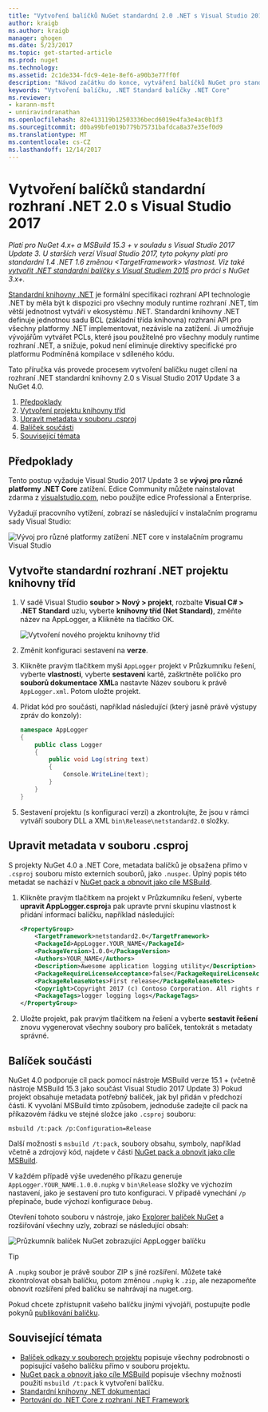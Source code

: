 ```yaml
---
title: "Vytvoření balíčků NuGet standardní 2.0 .NET s Visual Studio 2017 | Microsoft Docs"
author: kraigb
ms.author: kraigb
manager: ghogen
ms.date: 5/23/2017
ms.topic: get-started-article
ms.prod: nuget
ms.technology: 
ms.assetid: 2c1de334-fdc9-4e1e-8ef6-a90b3e77ff0f
description: "Návod začátku do konce, vytváření balíčků NuGet pro standardní 2.0 rozhraní .NET pomocí nástroje NuGet 4.x a Visual Studio 2017."
keywords: "Vytvoření balíčku, .NET Standard balíčky .NET Core"
ms.reviewer:
- karann-msft
- unniravindranathan
ms.openlocfilehash: 82e413119b12503336becd6019e4fa3e4ac0b1f3
ms.sourcegitcommit: d0ba99bfe019b779b75731bafdca8a37e35ef0d9
ms.translationtype: MT
ms.contentlocale: cs-CZ
ms.lasthandoff: 12/14/2017
---
```

# <a name="create-net-standard-20-packages-with-visual-studio-2017"></a>Vytvoření balíčků standardní rozhraní .NET 2.0 s Visual Studio 2017

*Platí pro NuGet 4.x+ a MSBuild 15.3 + v souladu s Visual Studio 2017 Update 3. U starších verzí Visual Studio 2017, tyto pokyny platí pro standardní 1.4 .NET 1.6 změnou \<TargetFramework\> vlastnost. Viz také [vytvořit .NET standardní balíčky s Visual Studiem 2015](../guides/create-net-standard-packages-vs2015.md) pro práci s NuGet 3.x+.*

[Standardní knihovny .NET](https://docs.microsoft.com/dotnet/articles/standard/library) je formální specifikaci rozhraní API technologie .NET by měla být k dispozici pro všechny moduly runtime rozhraní .NET, tím větší jednotnost vytváří v ekosystému .NET. Standardní knihovny .NET definuje jednotnou sadu BCL (základní třída knihovna) rozhraní API pro všechny platformy .NET implementovat, nezávisle na zatížení. Ji umožňuje vývojářům vytvářet PCLs, které jsou použitelné pro všechny moduly runtime rozhraní .NET, a snižuje, pokud není eliminuje direktivy specifické pro platformu Podmíněná kompilace v sdíleného kódu.

Tato příručka vás provede procesem vytvoření balíčku nuget cílení na rozhraní .NET standardní knihovny 2.0 s Visual Studio 2017 Update 3 a NuGet 4.0.

1. [Předpoklady](#pre-requisites)
1. [Vytvoření projektu knihovny tříd](#create-the-netstandard-class-library-project)
1. [Upravit metadata v souboru .csproj](#edit-metadata-in-the-csproj-file)
1. [Balíček součásti](#package-the-component)
1. [Související témata](#related-topics)

## <a name="pre-requisites"></a>Předpoklady

Tento postup vyžaduje Visual Studio 2017 Update 3 se **vývoj pro různé platformy .NET Core** zatížení. Edice Community můžete nainstalovat zdarma z [visualstudio.com](https://www.visualstudio.com/), nebo použijte edice Professional a Enterprise.

Vyžadují pracovního vytížení, zobrazí se následující v instalačním programu sady Visual Studio:

![Vývoj pro různé platformy zatížení .NET core v instalačním programu Visual Studio](media/NuGet4-01-Workload.png)

## <a name="create-the-net-standard-class-library-project"></a>Vytvořte standardní rozhraní .NET projektu knihovny tříd

1. V sadě Visual Studio **soubor > Nový > projekt**, rozbalte **Visual C# > .NET Standard** uzlu, vyberte **knihovny tříd (Net Standard)**, změňte název na AppLogger, a Klikněte na tlačítko OK.

    ![Vytvoření nového projektu knihovny tříd](media/NuGet4-02-NewProject.png)

1. Změnit konfiguraci sestavení na **verze**.
1. Klikněte pravým tlačítkem myši `AppLogger` projekt v Průzkumníku řešení, vyberte **vlastnosti**, vyberte **sestavení** kartě, zaškrtněte políčko pro **souborů dokumentace XML**a nastavte Název souboru k právě `AppLogger.xml`. Potom uložte projekt.

1. Přidat kód pro součásti, například následující (který jasně právě výstupy zpráv do konzoly):

    ```cs
    namespace AppLogger
    {
        public class Logger
        {
            public void Log(string text)
            {
                Console.WriteLine(text);
            }
        }
    }
    ```

1. Sestavení projektu (s konfigurací verzi) a zkontrolujte, že jsou v rámci vytváří soubory DLL a XML `bin\Release\netstandard2.0` složky.

## <a name="edit-metadata-in-the-csproj-file"></a>Upravit metadata v souboru .csproj

S projekty NuGet 4.0 a .NET Core, metadata balíčků je obsažena přímo v `.csproj` souboru místo externích souborů, jako `.nuspec`. Úplný popis této metadat se nachází v [NuGet pack a obnovit jako cíle MSBuild](../schema/msbuild-targets.md#pack-target).

1. Klikněte pravým tlačítkem na projekt v Průzkumníku řešení, vyberte **upravit AppLogger.csproj**a pak upravte první skupinu vlastnost k přidání informací balíčku, například následující:

    ```xml
    <PropertyGroup>
        <TargetFramework>netstandard2.0</TargetFramework>
        <PackageId>AppLogger.YOUR_NAME</PackageId>
        <PackageVersion>1.0.0</PackageVersion>
        <Authors>YOUR_NAME</Authors>
        <Description>Awesome application logging utility</Description>
        <PackageRequireLicenseAcceptance>false</PackageRequireLicenseAcceptance>
        <PackageReleaseNotes>First release</PackageReleaseNotes>
        <Copyright>Copyright 2017 (c) Contoso Corporation. All rights reserved.</Copyright>
        <PackageTags>logger logging logs</PackageTags>
    </PropertyGroup>
    ```

1. Uložte projekt, pak pravým tlačítkem na řešení a vyberte **sestavit řešení** znovu vygenerovat všechny soubory pro balíček, tentokrát s metadaty správné.


## <a name="package-the-component"></a>Balíček součásti

NuGet 4.0 podporuje cíl pack pomocí nástroje MSBuild verze 15.1 + (včetně nástroje MSBuild 15.3 jako součást Visual Studio 2017 Update 3) Pokud projekt obsahuje metadata potřebný balíček, jak byl přidán v předchozí části. K vyvolání MSBuild tímto způsobem, jednoduše zadejte cíl pack na příkazovém řádku ve stejné složce jako `.csproj` souboru:

    msbuild /t:pack /p:Configuration=Release

Další možnosti s `msbuild /t:pack`, soubory obsahu, symboly, například včetně a zdrojový kód, najdete v části [NuGet pack a obnovit jako cíle MSBuild](../schema/msbuild-targets.md#pack-target).

V každém případě výše uvedeného příkazu generuje `AppLogger.YOUR_NAME.1.0.0.nupkg` v `bin\Release` složky ve výchozím nastavení, jako je sestavení pro tuto konfiguraci. V případě vynechání `/p` přepínače, bude výchozí konfigurace `Debug`. 

Otevření tohoto souboru v nástroje, jako [Explorer balíček NuGet](https://github.com/NuGetPackageExplorer/NuGetPackageExplorer) a rozšiřování všechny uzly, zobrazí se následující obsah:

![Průzkumník balíček NuGet zobrazující AppLogger balíčku](media/NuGet4-03-PackageExplorer.png)

> [!Tip]
> A `.nupkg` soubor je právě soubor ZIP s jiné rozšíření. Můžete také zkontrolovat obsah balíčku, potom změnou `.nupkg` k `.zip`, ale nezapomeňte obnovit rozšíření před balíčku se nahrávají na nuget.org.

Pokud chcete zpřístupnit vašeho balíčku jinými vývojáři, postupujte podle pokynů [publikování balíčku](../create-packages/publish-a-package.md).

## <a name="related-topics"></a>Související témata

- [Balíček odkazy v souborech projektu](../consume-packages/package-references-in-project-files.md) popisuje všechny podrobnosti o popisující vašeho balíčku přímo v souboru projektu.
- [NuGet pack a obnovit jako cíle MSBuild](../schema/msbuild-targets.md) popisuje všechny možnosti použití `msbuild /t:pack` k vytvoření balíčku.
- [Standardní knihovny .NET dokumentaci](https://docs.microsoft.com/dotnet/articles/standard/library)
- [Portování do .NET Core z rozhraní .NET Framework](https://docs.microsoft.com/dotnet/articles/core/porting/index)
